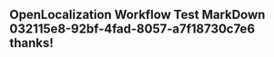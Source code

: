 <properties
ms.topic="hero-topic1"
ms.test1="hero-topic"
ms.test2="test"/>

## OpenLocalization Workflow Test MarkDown 032115e8-92bf-4fad-8057-a7f18730c7e6 thanks!
